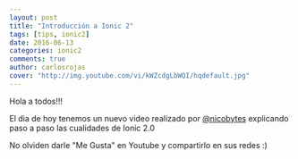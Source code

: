 ```yaml
---
layout: post
title: "Introducción a Ionic 2"
tags: [tips, ionic2]
date: 2016-06-13
categories: ionic2
comments: true
author: carlosrojas
cover: "http://img.youtube.com/vi/kWZcdgLbWQI/hqdefault.jpg"
---
```


Hola a todos!!! 

El dia de hoy tenemos un nuevo video realizado por [@nicobytes](http://www.nicobytes.com) explicando paso a paso las cualidades de Ionic 2.0

<div class="row">
  <div class="col col-100 col-md-50 col-lg-50">
    <a href="https://www.youtube.com/watch?v=kWZcdgLbWQI" target="_blank">
      <amp-img width="480" height="360" layout="responsive" src="http://img.youtube.com/vi/kWZcdgLbWQI/hqdefault.jpg"></amp-img>
    </a>
  </div>
</div>

No olviden darle "Me Gusta" en Youtube y compartirlo en sus redes :)